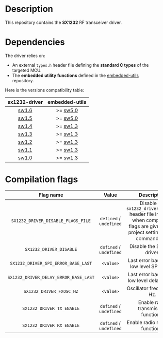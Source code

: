 # Description

This repository contains the **SX1232** RF transceiver driver.

# Dependencies

The driver relies on:

* An external `types.h` header file defining the **standard C types** of the targeted MCU.
* The **embedded utility functions** defined in the [embedded-utils](https://github.com/Ludovic-Lesur/embedded-utils) repository.

Here is the versions compatibility table:

| **sx1232-driver** | **embedded-utils** |
|:---:|:---:|
| [sw1.6](https://github.com/Ludovic-Lesur/sx1232-driver/releases/tag/sw1.6) | >= [sw5.0](https://github.com/Ludovic-Lesur/embedded-utils/releases/tag/sw5.0) |
| [sw1.5](https://github.com/Ludovic-Lesur/sx1232-driver/releases/tag/sw1.5) | >= [sw5.0](https://github.com/Ludovic-Lesur/embedded-utils/releases/tag/sw5.0) |
| [sw1.4](https://github.com/Ludovic-Lesur/sx1232-driver/releases/tag/sw1.4) | >= [sw1.3](https://github.com/Ludovic-Lesur/embedded-utils/releases/tag/sw1.3) |
| [sw1.3](https://github.com/Ludovic-Lesur/sx1232-driver/releases/tag/sw1.3) | >= [sw1.3](https://github.com/Ludovic-Lesur/embedded-utils/releases/tag/sw1.3) |
| [sw1.2](https://github.com/Ludovic-Lesur/sx1232-driver/releases/tag/sw1.2) | >= [sw1.3](https://github.com/Ludovic-Lesur/embedded-utils/releases/tag/sw1.3) |
| [sw1.1](https://github.com/Ludovic-Lesur/sx1232-driver/releases/tag/sw1.1) | >= [sw1.3](https://github.com/Ludovic-Lesur/embedded-utils/releases/tag/sw1.3) |
| [sw1.0](https://github.com/Ludovic-Lesur/sx1232-driver/releases/tag/sw1.0) | >= [sw1.3](https://github.com/Ludovic-Lesur/embedded-utils/releases/tag/sw1.3) |

# Compilation flags

| **Flag name** | **Value** | **Description** |
|:---:|:---:|:---:|
| `SX1232_DRIVER_DISABLE_FLAGS_FILE` | `defined` / `undefined` | Disable the `sx1232_driver_flags.h` header file inclusion when compilation flags are given in the project settings or by command line. |
| `SX1232_DRIVER_DISABLE` | `defined` / `undefined` | Disable the SX1232 driver. |
| `SX1232_DRIVER_SPI_ERROR_BASE_LAST` | `<value>` | Last error base of the low level SPI driver. |
| `SX1232_DRIVER_DELAY_ERROR_BASE_LAST` | `<value>` | Last error base of the low level delay driver. |
| `SX1232_DRIVER_FXOSC_HZ` | `<value>` | Oscillator frequency in Hz. |
| `SX1232_DRIVER_TX_ENABLE` | `defined` / `undefined` | Enable radio transmission functions. |
| `SX1232_DRIVER_RX_ENABLE` | `defined` / `undefined` | Enable radio reception functions. |
